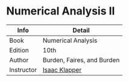# Numerical Analysis II
| Info       | Detail                                      |
| ---------- | ------------------------------------------- |
| Book       | Numerical Analysis                             |
| Edition    | 10th                                           |
| Author     | Burden, Faires, and Burden                     | 
| Instructor | [Isaac Klapper](mailto:tue87237@temple.edu) | 

